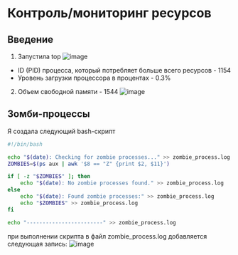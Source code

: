 # Контроль/мониторинг ресурсов
## Введение
1. Запустила top
![image](https://github.com/user-attachments/assets/a3fbbef8-7efe-4f19-a7dd-ad43746d0c71)
* ID (PID) процесса, который потребляет больше всего ресурсов - 1154
* Уровень загрузки процессора в процентах - 0.3%

2. Объем свободной памяти - 1544
![image](https://github.com/user-attachments/assets/a22c428a-617d-4e1f-aadc-329b3fa2ab70)

## Зомби-процессы
Я создала следующий bash-скрипт
```bash
#!/bin/bash

echo "$(date): Checking for zombie processes..." >> zombie_process.log
ZOMBIES=$(ps aux | awk '$8 == "Z" {print $2, $11}')

if [ -z "$ZOMBIES" ]; then
    echo "$(date): No zombie processes found." >> zombie_process.log
else
    echo "$(date): Found zombie processes:" >> zombie_process.log
    echo "$ZOMBIES" >> zombie_process.log
fi

echo "------------------------" >> zombie_process.log
```

при выполнении скрипта в файл zombie_process.log добавляется следующая запись:
![image](https://github.com/user-attachments/assets/a1438e5a-f594-4009-b669-a9d832df6609)



